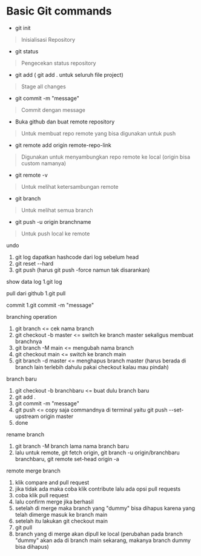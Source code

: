 # Basic Git commands

- git init
> Inisialisasi Repository
- git status
> Pengecekan status repository
- git add ( git add . untuk seluruh file project)
> Stage all changes
- git commit -m "message"
> Commit dengan message
- Buka github dan buat remote repository
> Untuk membuat repo remote yang bisa digunakan untuk push
- git remote add origin remote-repo-link
> Digunakan untuk menyambungkan repo remote ke local (origin bisa custom namanya)
- git remote -v
> Untuk melihat ketersambungan remote
- git branch
> Untuk melihat semua branch
- git push -u origin branchname 
> Untuk push local ke remote

undo
1. git log dapatkan hashcode dari log sebelum head
2. git reset --hard <hashcode sebelum head>
3. git push (harus git push -force namun tak disarankan)

show data log
1.git log

pull dari github
1.git pull

commit
1.git commit -m "message"

branching operation
1. git branch <= cek nama branch
2. git checkout -b master <= switch ke branch master sekaligus membuat branchnya
3. git branch -M main <= mengubah nama branch
4. git checkout main <= switch ke branch main
5. git branch -d master <= menghapus branch master (harus berada di branch lain terlebih dahulu pakai checkout kalau mau pindah)

branch baru
1. git checkout -b branchbaru <= buat dulu branch baru
2. git add . 
3. git commit -m "message"
4. git push <= copy saja commandnya di terminal yaitu git push --set-upstream origin master
5. done

rename branch
1. git branch -M branch lama nama branch baru
2. lalu untuk remote,
   git fetch origin,
  git branch -u origin/branchbaru branchbaru,
   git remote set-head origin -a

remote merge branch 
1. klik compare and pull request
2. jika tidak ada maka coba klik contribute lalu ada opsi pull requests
3. coba klik pull request
4. lalu confirm merge jika berhasil
5. setelah di merge maka branch yang "dummy" bisa dihapus karena yang telah dimerge masuk ke branch main
6. setelah itu lakukan git checkout main 
7. git pull
8. branch yang di merge akan dipull ke local (perubahan pada branch "dummy" akan ada di branch main sekarang, makanya branch dummy bisa dihapus)
